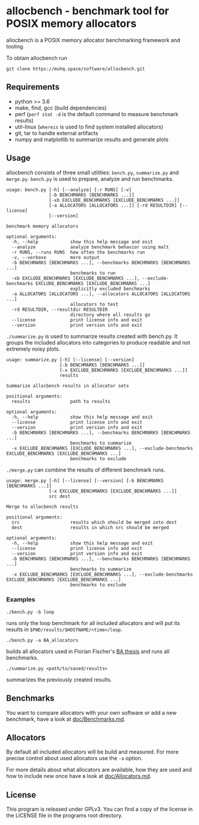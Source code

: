 # allocbench - benchmark tool for POSIX memory allocators

allocbench is a POSIX memory allocator benchmarking framework and tooling.

To obtain allocbench run

```shell
git clone https://muhq.space/software/allocbench.git
```

## Requirements

* python >= 3.6
* make, find, gcc (build dependencies)
* perf (`perf stat -d` is the default command to measure benchmark results)
* util-linux (`whereis` is used to find system installed allocators)
* git, tar to handle external artifacts
* numpy and matplotlib to summarize results and generate plots


## Usage
allocbench consists of three small utilities: `bench.py`, `summarize.py` and `merge.py`.
`bench.py` is used to prepare, analyze and run benchmarks.

	usage: bench.py [-h] [--analyze] [-r RUNS] [-v]
	                [-b BENCHMARKS [BENCHMARKS ...]]
	                [-xb EXCLUDE_BENCHMARKS [EXCLUDE_BENCHMARKS ...]]
	                [-a ALLOCATORS [ALLOCATORS ...]] [-rd RESULTDIR] [--license]
	                [--version]

	benchmark memory allocators

	optional arguments:
	  -h, --help            show this help message and exit
	  --analyze             analyze benchmark behavior using malt
	  -r RUNS, --runs RUNS  how often the benchmarks run
	  -v, --verbose         more output
	  -b BENCHMARKS [BENCHMARKS ...], --benchmarks BENCHMARKS [BENCHMARKS ...]
	                        benchmarks to run
	  -xb EXCLUDE_BENCHMARKS [EXCLUDE_BENCHMARKS ...], --exclude-benchmarks EXCLUDE_BENCHMARKS [EXCLUDE_BENCHMARKS ...]
	                        explicitly excluded benchmarks
	  -a ALLOCATORS [ALLOCATORS ...], --allocators ALLOCATORS [ALLOCATORS ...]
	                        allocators to test
	  -rd RESULTDIR, --resultdir RESULTDIR
	                        directory where all results go
	  --license             print license info and exit
	  --version             print version info and exit

`./summarize.py` is used to summarize results created with bench.py.
It groups the included allocators into categories to produce readable and not extremely noisy plots.

	usage: summarize.py [-h] [--license] [--version]
	                    [-b BENCHMARKS [BENCHMARKS ...]]
	                    [-x EXCLUDE_BENCHMARKS [EXCLUDE_BENCHMARKS ...]]
	                    results

	Summarize allocbench results in allocator sets

	positional arguments:
	  results               path to results

	optional arguments:
	  -h, --help            show this help message and exit
	  --license             print license info and exit
	  --version             print version info and exit
	  -b BENCHMARKS [BENCHMARKS ...], --benchmarks BENCHMARKS [BENCHMARKS ...]
	                        benchmarks to summarize
	  -x EXCLUDE_BENCHMARKS [EXCLUDE_BENCHMARKS ...], --exclude-benchmarks EXCLUDE_BENCHMARKS [EXCLUDE_BENCHMARKS ...]
	                        benchmarks to exclude

`./merge.py` can combine the results of different benchmark runs.

	usage: merge.py [-h] [--license] [--version] [-b BENCHMARKS [BENCHMARKS ...]]
	                [-x EXCLUDE_BENCHMARKS [EXCLUDE_BENCHMARKS ...]]
	                src dest

	Merge to allocbench results

	positional arguments:
	  src                   results which should be merged into dest
	  dest                  results in which src should be merged

	optional arguments:
	  -h, --help            show this help message and exit
	  --license             print license info and exit
	  --version             print version info and exit
	  -b BENCHMARKS [BENCHMARKS ...], --benchmarks BENCHMARKS [BENCHMARKS ...]
	                        benchmarks to summarize
	  -x EXCLUDE_BENCHMARKS [EXCLUDE_BENCHMARKS ...], --exclude-benchmarks EXCLUDE_BENCHMARKS [EXCLUDE_BENCHMARKS ...]
	                        benchmarks to exclude

### Examples

	./bench.py -b loop

runs only the loop benchmark for all included allocators and will put its
results in `$PWD/results/$HOSTNAME/<time>/loop`.

	./bench.py -a BA_allocators

builds all allocators used in Florian Fischer's [BA thesis](https://muhq.space/ba.html)
and runs all benchmarks.

	./summarize.py <path/to/saved/results>

summarizes the previously created results.

## Benchmarks

You want to compare allocators with your own software or add a new benchmark,
have a look at [doc/Benchmarks.md](doc/Benchmarks.md).

## Allocators

By default all included allocators will be build and measured. For more precise control
about used allocators use the `-a` option.

For more details about what allocators are available, how they are used and how to
include new once have a look at [doc/Allocators.md](doc/Allocators.md).

## License

This program is released under GPLv3. You can find a copy of the license
in the LICENSE file in the programs root directory.
